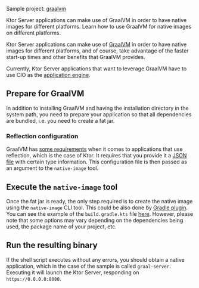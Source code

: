 [//]: # (title: GraalVM)

[//]: # (title: GraalVM)

<tldr>
<p>
<control>Sample project</control>: <a href="https://github.com/ktorio/ktor-samples/tree/main/graalvm">graalvm</a>
</p>
</tldr>

<web-summary>
Ktor Server applications can make use of GraalVM in order to have native images for different platforms.
</web-summary>
<link-summary>
Learn how to use GraalVM for native images on different platforms.
</link-summary>

Ktor Server applications can make use of [GraalVM](https://graalvm.org) in order to have native images for different platforms, and of course, take advantage of the faster start-up times and other benefits that GraalVM provides.

Currently, Ktor Server applications that want to leverage GraalVM have to use CIO as the [application engine](Engines.md).

## Prepare for GraalVM

In addition to installing GraalVM and having the installation directory in the system path, you need to prepare your application
so that all dependencies are bundled, i.e. you need to create a fat jar.

### Reflection configuration

GraalVM has [some requirements](https://www.graalvm.org/22.1/reference-manual/native-image/Reflection/) when it comes to applications that use reflection, which is the case of Ktor. 
It requires that you provide it a [JSON file](https://github.com/ktorio/ktor-samples/blob/main/graalvm/src/main/resources/META-INF/native-image/reflect-config.json) with
certain type information. This configuration file is then passed as an argument to the `native-image` tool.

## Execute the `native-image` tool

Once the fat jar is ready, the only step required is to create the native image using the `native-image` CLI tool. 
This could be also done by [Gradle plugin](https://graalvm.github.io/native-build-tools/0.9.8/gradle-plugin.html). 
You can see the example of the `build.gradle.kts` file [here](https://github.com/ktorio/ktor-samples/blob/main/graalvm/build.gradle.kts).
However, please note that some options may vary depending on the dependencies being used, the package name of your project, etc.

## Run the resulting binary

If the shell script executes without any errors, you should obtain a native application, which in the case of the sample is
called `graal-server`. Executing it will launch the Ktor Server, responding on `https://0.0.0.0:8080`.


[//]: # (<tldr>)

[//]: # (<var name="example_name" value="deployment-ktor-plugin"/>)

[//]: # (<include from="lib.topic" element-id="download_example"/>)

[//]: # (</tldr>)

[//]: # ()
[//]: # (<link-summary>)

[//]: # (Ktor server applications can make use of GraalVM in order to have native images for different platforms.)

[//]: # (</link-summary>)

[//]: # ()
[//]: # (Ktor server applications can make use of [GraalVM]&#40;https://graalvm.org&#41; in order to have native images for different platforms and, of course, take advantage of the faster start-up times and other benefits that GraalVM provides. The [Ktor Gradle plugin]&#40;https://github.com/ktorio/ktor-build-plugins&#41; allows you to build a project's GraalVM native image.)

[//]: # ()
[//]: # (> Currently, Ktor server applications that want to leverage GraalVM have to use CIO as the [application engine]&#40;Engines.md&#41;.)

[//]: # ()
[//]: # (## Prepare for GraalVM)

[//]: # ()
[//]: # (Before building a project's GraalVM native image, make sure the following prerequisites are met:)

[//]: # (- [GraalVM]&#40;https://www.graalvm.org/docs/getting-started/&#41; and [Native Image]&#40;https://www.graalvm.org/reference-manual/native-image/&#41; are installed.)

[//]: # (- The `GRAALVM_HOME` and `JAVA_HOME` environment variables are set.)

[//]: # ()
[//]: # (## Configure the Ktor plugin {id="configure-plugin"})

[//]: # (To build a native executable, you need to configure the Ktor plugin first:)

[//]: # (1. Open the `build.gradle.kts` file and add the plugin to the `plugins` block:)

[//]: # (   ```kotlin)

[//]: # (   ```)

[//]: # (   {src="snippets/deployment-ktor-plugin/build.gradle.kts" include-lines="5,8-9"})

[//]: # ()
[//]: # (2. Make sure the [main application class]&#40;server-dependencies.xml#create-entry-point&#41; is configured:)

[//]: # (   ```kotlin)

[//]: # (   ```)

[//]: # (   {src="snippets/deployment-ktor-plugin/build.gradle.kts" include-lines="11-13"})

[//]: # ()
[//]: # (3. Optionally, you can  configure the name of the native executable to be generated using the `ktor.nativeImage` extension:)

[//]: # (   ```kotlin)

[//]: # (   ```)

[//]: # (   {src="snippets/deployment-ktor-plugin/build.gradle.kts" include-lines="29,48-51"})

[//]: # ()
[//]: # ()
[//]: # (## Build and run a native executable {id="build"})

[//]: # ()
[//]: # (The `buildNativeImage` task provided by the Ktor plugin generates a native executable with your application in the `build/native/nativeCompile` directory.)

[//]: # (Executing it will launch the Ktor server, responding on `https://0.0.0.0:8080` by default.)
